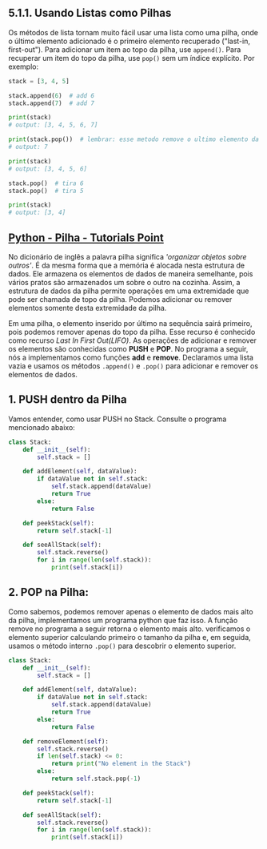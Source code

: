## 5.1.1. Usando Listas como Pilhas

Os métodos de lista tornam muito fácil usar uma lista como uma pilha, onde o último elemento adicionado é o primeiro elemento recuperado ("last-in, first-out"). Para adicionar um item ao topo da pilha, use `append()`. Para recuperar um item do topo da pilha, use `pop()` sem um índice explícito. Por exemplo:

```python
stack = [3, 4, 5]

stack.append(6)  # add 6
stack.append(7)  # add 7

print(stack)
# output: [3, 4, 5, 6, 7]

print(stack.pop())  # lembrar: esse metodo remove o ultimo elemento da lista!
# output: 7

print(stack)
# output: [3, 4, 5, 6]

stack.pop()  # tira 6
stack.pop()  # tira 5

print(stack)
# output: [3, 4]
```

## [Python - Pilha - Tutorials Point](https://www.tutorialspoint.com/python_data_structure/python_stack.htm)

No dicionário de inglês a palavra pilha significa *'organizar objetos sobre outros'*. É da mesma forma que a memória é alocada nesta estrutura de dados. Ele armazena os elementos de dados de maneira semelhante, pois vários pratos são armazenados um sobre o outro na cozinha. Assim, a estrutura de dados da pilha permite operações em uma extremidade que pode ser chamada de topo da pilha. Podemos adicionar ou remover elementos somente desta extremidade da pilha.

Em uma pilha, o elemento inserido por último na sequência sairá primeiro, pois podemos remover apenas do topo da pilha. Esse recurso é conhecido como recurso *Last In First Out(LIFO)*. As operações de adicionar e remover os elementos são conhecidas como **PUSH** e **POP**. No programa a seguir, nós a implementamos como funções **add** e **remove**. Declaramos uma lista vazia e usamos os métodos `.append()` e `.pop()` para adicionar e remover os elementos de dados.

## 1. PUSH dentro da Pilha

Vamos entender, como usar PUSH no Stack. Consulte o programa mencionado abaixo:

```python
class Stack:
    def __init__(self):
        self.stack = []

    def addElement(self, dataValue):
        if dataValue not in self.stack:
            self.stack.append(dataValue)
            return True
        else:
            return False

    def peekStack(self):
        return self.stack[-1]

    def seeAllStack(self):
        self.stack.reverse()
        for i in range(len(self.stack)):
            print(self.stack[i])
```

## 2. POP na Pilha:

Como sabemos, podemos remover apenas o elemento de dados mais alto da pilha, implementamos um programa python que faz isso. A função remove no programa a seguir retorna o elemento mais alto. verificamos o elemento superior calculando primeiro o tamanho da pilha e, em seguida, usamos o método interno `.pop()` para descobrir o elemento superior.

```python
class Stack:
    def __init__(self):
        self.stack = []

    def addElement(self, dataValue):
        if dataValue not in self.stack:
            self.stack.append(dataValue)
            return True
        else:
            return False

    def removeElement(self):
        self.stack.reverse()
        if len(self.stack) <= 0:
            return print("No element in the Stack")
        else:
            return self.stack.pop(-1)

    def peekStack(self):
        return self.stack[-1]

    def seeAllStack(self):
        self.stack.reverse()
        for i in range(len(self.stack)):
            print(self.stack[i])
```